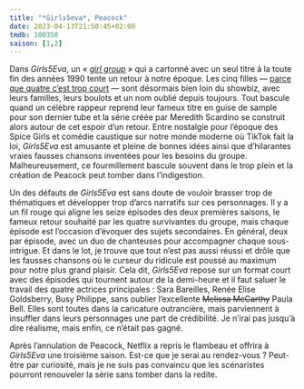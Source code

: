 ```yaml
---
title: "*Girls5eva*, Peacock"
date: 2023-04-13T21:50:45+02:00
tmdb: 100350 
saison: [1,2]
---
```


Dans *Girls5Eva*, un « [*girl group*](https://fr.wikipedia.org/wiki/Girl_group) » qui a cartonné avec un seul titre à la toute fin des années 1990 tente un retour à notre époque. Les cinq filles — [parce que quatre c’est trop court](https://www.youtube.com/watch?v=baaSjb-Cihs) — sont désormais bien loin du ‌showbiz, avec leurs familles, leurs boulots et un nom oublié depuis toujours. Tout bascule quand un célèbre rappeur reprend leur fameux titre en guise de sample pour son dernier tube et la série créée par Meredith Scardino se construit alors autour de cet espoir d’un retour. Entre nostalgie pour l’époque des Spice Girls et comédie caustique sur notre monde moderne où TikTok fait la loi, *Girls5Eva* est amusante et pleine de bonnes idées ainsi que d’hilarantes vraies fausses chansons inventées pour les besoins du groupe. Malheureusement, ce fourmillement bascule souvent dans le trop plein et la création de Peacock peut tomber dans l’indigestion. 

Un des défauts de *Girls5Eva* est sans doute de vouloir brasser trop de thématiques et développer trop d’arcs narratifs sur ces personnages. Il y a un fil rouge qui aligne les seize épisodes des deux premières saisons, le fameux retour souhaité par les quatre survivantes du groupe, mais chaque épisode est l’occasion d’évoquer des sujets secondaires. En général, deux par épisode, avec un duo de chanteuses pour accompagner chaque sous-intrigue. Et dans le lot, je trouve que tout n’est pas aussi réussi et drôle que les fausses chansons où le curseur du ridicule est poussé au maximum pour notre plus grand plaisir. Cela dit, *Girls5Eva* repose sur un format court avec des épisodes qui tournent autour de la demi-heure et il faut saluer le travail des quatre actrices principales : Sara Bareilles, Renée Elise Goldsberry, Busy Philippe, sans oublier l’excellente ~~Melissa McCarthy~~ Paula Bell. Elles sont toutes dans la caricature outrancière, mais parviennent à insuffler dans leurs personnages une part de crédibilité. Je n’irai pas jusqu’à dire réalisme, mais enfin, ce n’était pas gagné. 

Après l’annulation de Peacock, Netflix a repris le flambeau et offrira à *Girls5Eva* une troisième saison. Est-ce que je serai au rendez-vous ? Peut-être par curiosité, mais je ne suis pas convaincu que les scénaristes pourront renouveler la série sans tomber dans la redite. 
